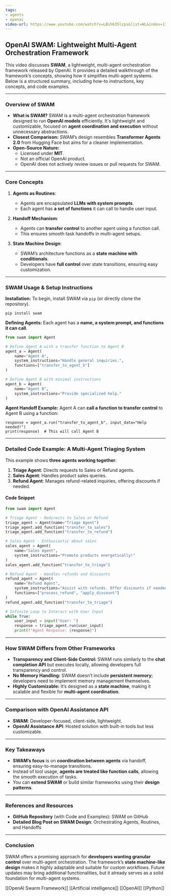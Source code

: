 ```yaml
---
tags:
- agents
- openai
video-url: https://www.youtube.com/watch?v=LBih635lzps&list=WL&index=17
---
```


## **OpenAI SWAM: Lightweight Multi-Agent Orchestration Framework**

This video discusses **SWAM**, a lightweight, multi-agent orchestration framework released by OpenAI. It provides a detailed walkthrough of the framework’s concepts, showing how it simplifies multi-agent systems. Below is a structured summary, including how-to instructions, key concepts, and code examples.

---

### **Overview of SWAM**

- **What is SWAM?** SWAM is a multi-agent orchestration framework designed to run **OpenAI models** efficiently. It's lightweight and customizable, focused on **agent coordination and execution** without unnecessary abstractions.
- **Closest Comparison:** SWAM’s design resembles **Transformer Agents 2.0** from Hugging Face but aims for a cleaner implementation.
- **Open-Source Nature:**
    - Licensed under **MIT**.
    - Not an official OpenAI product.
    - OpenAI does not actively review issues or pull requests for SWAM.

---

### **Core Concepts**

1. **Agents as Routines**:

    - Agents are encapsulated **LLMs with system prompts**.
    - Each agent has **a set of functions** it can call to handle user input.

2. **Handoff Mechanism**:

    - Agents can **transfer control** to another agent using a function call.
    - This ensures smooth task handoffs in multi-agent setups.

3. **State Machine Design**:

    - SWAM’s architecture functions as a **state machine with conditionals**.
    - Developers have **full control** over state transitions, ensuring easy customization.

---

### **SWAM Usage & Setup Instructions**

**Installation:** To begin, install SWAM via `pip` (or directly clone the repository).

```
pip install swam
```

**Defining Agents:** Each agent has a **name, a system prompt, and functions it can call**.

```python
from swam import Agent

# Define Agent A with a transfer function to Agent B
agent_a = Agent(
    name="Agent A",
    system_instructions="Handle general inquiries.",
    functions=["transfer_to_agent_b"]
)

# Define Agent B with minimal instructions
agent_b = Agent(
    name="Agent B",
    system_instructions="Provide specialized help."
)
```

**Agent Handoff Example:** Agent A can **call a function to transfer control** to Agent B using a function:

```
response = agent_a.run("transfer_to_agent_b", input_data="Help needed!")
print(response)  # This will call Agent B
```

---

### **Detailed Code Example: A Multi-Agent Triaging System**

This example shows **three agents working together**:

1. **Triage Agent**: Directs requests to Sales or Refund agents.
2. **Sales Agent**: Handles product sales queries.
3. **Refund Agent**: Manages refund-related inquiries, offering discounts if needed.

#### Code Snippet

```python
from swam import Agent

# Triage Agent - Redirects to Sales or Refund
triage_agent = Agent(name="Triage Agent")
triage_agent.add_function("transfer_to_sales")
triage_agent.add_function("transfer_to_refund")

# Sales Agent - Enthusiastic about sales
sales_agent = Agent(
    name="Sales Agent",
    system_instructions="Promote products energetically!"
)
sales_agent.add_function("transfer_to_triage")

# Refund Agent - Handles refunds and discounts
refund_agent = Agent(
    name="Refund Agent",
    system_instructions="Assist with refunds. Offer discounts if needed.",
    functions=["process_refund", "apply_discount"]
)
refund_agent.add_function("transfer_to_triage")

# Infinite Loop to Interact with User Input
while True:
    user_input = input("User: ")
    response = triage_agent.run(user_input)
    print(f"Agent Response: {response}")
```

---

### **How SWAM Differs from Other Frameworks**

- **Transparency and Client-Side Control:** SWAM runs similarly to the **chat completion API** but executes locally, allowing developers full transparency and control.
- **No Memory Handling:** SWAM doesn’t include **persistent memory**; developers need to implement memory management themselves.
- **Highly Customizable:** It’s designed as a **state machine**, making it scalable and flexible for **multi-agent coordination**.

---

### **Comparison with OpenAI Assistance API**

- **SWAM**: Developer-focused, client-side, lightweight.
- **OpenAI Assistance API**: Hosted solution with built-in tools but less customizable.

---

### **Key Takeaways**

- **SWAM’s focus** is on **coordination between agents** via handoff, ensuring easy-to-manage transitions.
- Instead of tool usage, **agents are treated like function calls**, allowing the smooth execution of tasks.
- You can **extend SWAM** or build similar frameworks using their **design patterns**.

---

### **References and Resources**

- **GitHub Repository** (with Code and Examples): SWAM on GitHub
- **Detailed Blog Post on SWAM Design**: Orchestrating Agents, Routines, and Handoffs

---

### **Conclusion**

SWAM offers a promising approach for **developers wanting granular control** over multi-agent orchestration. The framework’s **state machine-like design** makes it highly adaptable and suitable for custom workflows. Future updates may bring additional functionalities, but it already serves as a solid foundation for multi-agent systems.

[[OpenAI Swarm Framework]] [[Artificial intelligence]]  [[OpenAI]]  [[Python]]